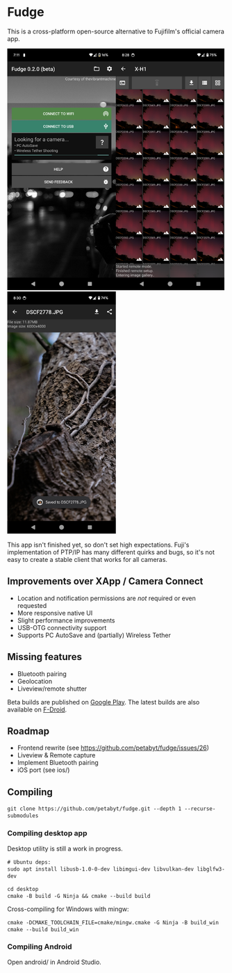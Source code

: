 # Fudge
This is a cross-platform open-source alternative to Fujifilm's official camera app.  

<img src='fastlane/metadata/android/en-US/images/phoneScreenshots/1.png' width='250'><img src='fastlane/metadata/android/en-US/images/phoneScreenshots/2.png' width='250'><img src='fastlane/metadata/android/en-US/images/phoneScreenshots/4.png' width='250'>

This app isn't finished yet, so don't set high expectations. Fuji's implementation of PTP/IP has many different quirks and bugs, so it's not easy to create a stable client that works for all cameras.

## Improvements over XApp / Camera Connect
- Location and notification permissions are *not* required or even requested
- More responsive native UI
- Slight performance improvements
- USB-OTG connectivity support
- Supports PC AutoSave and (partially) Wireless Tether

## Missing features
- Bluetooth pairing
- Geolocation
- Liveview/remote shutter

Beta builds are published on [Google Play](https://play.google.com/store/apps/details?id=dev.danielc.fujiapp). The latest builds are also available on [F-Droid](https://apt.izzysoft.de/fdroid/index/apk/dev.danielc.fujiapp).

## Roadmap
- Frontend rewrite (see https://github.com/petabyt/fudge/issues/26)
- Liveview & Remote capture
- Implement Bluetooth pairing
- iOS port (see ios/)

## Compiling
```
git clone https://github.com/petabyt/fudge.git --depth 1 --recurse-submodules
```
### Compiling desktop app
Desktop utility is still a work in progress.
```
# Ubuntu deps:
sudo apt install libusb-1.0-0-dev libimgui-dev libvulkan-dev libglfw3-dev
```
```
cd desktop
cmake -B build -G Ninja && cmake --build build
```
Cross-compiling for Windows with mingw:
```
cmake -DCMAKE_TOOLCHAIN_FILE=cmake/mingw.cmake -G Ninja -B build_win
cmake --build build_win
```

### Compiling Android
Open android/ in Android Studio.
